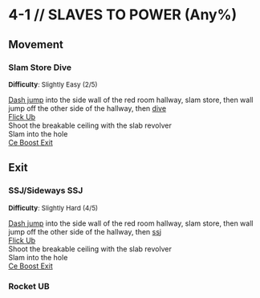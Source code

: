 # 4-1 // SLAVES TO POWER (Any%)


## Movement

### Slam Store Dive
<font size="2">
    <b>Difficulty</b>: Slightly Easy (2/5)
</font> <br/> 

[Dash jump](/speedrun-tech.html#dash-jump) into the side wall of the red room hallway, slam store, then wall jump off the other side of the hallway, then [dive](/speedrun-tech.html#dives) <br/>
[Flick Ub](/speedrun-tech.html#flick-ub) <br/>
Shoot the breakable ceiling with the slab revolver <br/>
Slam into the hole <br/>
[Ce Boost Exit](/speedrun-tech.html#ce-boost-exit) 

## Exit

### SSJ/Sideways SSJ
<font size="2">
    <b>Difficulty</b>: Slightly Hard (4/5)
</font> <br/> 

[Dash jump](/speedrun-tech.html#dash-jump) into the side wall of the red room hallway, slam store, then wall jump off the other side of the hallway, then [ssj](/speedrun-tech.html#ssj-super-slide-jump) <br/>
[Flick Ub](/speedrun-tech.html#flick-ub) <br/>
Shoot the breakable ceiling with the slab revolver <br/>
Slam into the hole <br/>
[Ce Boost Exit](/speedrun-tech.html#ce-boost-exit)

### Rocket UB
<!-- includes both with 2 rockets, and rocket + core -->